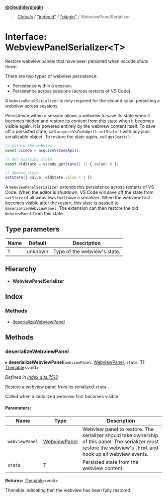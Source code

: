 **[@cloudide/plugin](../README.md)**

> [Globals](../README.md) / ["index.d"](../modules/_index_d_.md) / ["plugin"](../modules/_index_d_._plugin_.md) / WebviewPanelSerializer

# Interface: WebviewPanelSerializer\<T>

Restore webview panels that have been persisted when vscode shuts down.

There are two types of webview persistence:

- Persistence within a session.
- Persistence across sessions (across restarts of VS Code).

A `WebviewPanelSerializer` is only required for the second case: persisting a webview across sessions.

Persistence within a session allows a webview to save its state when it becomes hidden
and restore its content from this state when it becomes visible again. It is powered entirely
by the webview content itself. To save off a persisted state, call `acquireVsCodeApi().setState()` with
any json serializable object. To restore the state again, call `getState()`

```js
// Within the webview
const vscode = acquireVsCodeApi();

// Get existing state
const oldState = vscode.getState() || { value: 0 };

// Update state
setState({ value: oldState.value + 1 })
```

A `WebviewPanelSerializer` extends this persistence across restarts of VS Code. When the editor is shutdown,
VS Code will save off the state from `setState` of all webviews that have a serializer. When the
webview first becomes visible after the restart, this state is passed to `deserializeWebviewPanel`.
The extension can then restore the old `WebviewPanel` from this state.

## Type parameters

Name | Default | Description |
------ | ------ | ------ |
`T` | unknown | Type of the webview's state.  |

## Hierarchy

* **WebviewPanelSerializer**

## Index

### Methods

* [deserializeWebviewPanel](_index_d_._plugin_.webviewpanelserializer.md#deserializewebviewpanel)

## Methods

### deserializeWebviewPanel

▸ **deserializeWebviewPanel**(`webviewPanel`: [WebviewPanel](_index_d_._plugin_.webviewpanel.md), `state`: T): [Thenable](_index_d_.thenable.md)\<void>

*Defined in [index.d.ts:7512](https://github.com/shuyaqian/cloudide-plugin-api/blob/9d985be/index.d.ts#L7512)*

Restore a webview panel from its serialized `state`.

Called when a serialized webview first becomes visible.

#### Parameters:

Name | Type | Description |
------ | ------ | ------ |
`webviewPanel` | [WebviewPanel](_index_d_._plugin_.webviewpanel.md) | Webview panel to restore. The serializer should take ownership of this panel. The serializer must restore the webview's `.html` and hook up all webview events. |
`state` | T | Persisted state from the webview content.  |

**Returns:** [Thenable](_index_d_.thenable.md)\<void>

Thenable indicating that the webview has been fully restored.
